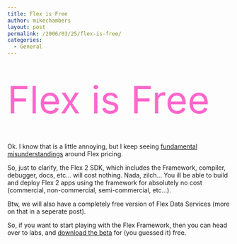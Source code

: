 ```yaml
---
title: Flex is Free
author: mikechambers
layout: post
permalink: /2006/03/25/flex-is-free/
categories:
  - General
---
```



&nbsp;

<div style="color:#FF66CC; font-size:64pt">
  <blink>Flex is Free</blink>
</div>

&nbsp;

Ok. I know that is a little annoying, but I keep seeing [fundamental misunderstandings][1] around Flex pricing.

So, just to clarify, the Flex 2 SDK, which includes the Framework, compiler, debugger, docs, etc&#8230; will cost nothing. Nada, zilch&#8230; You ill be able to build and deploy Flex 2 apps using the framework for absolutely no cost (commercial, non-commercial, semi-commercial, etc&#8230;).

Btw, we will also have a completely free version of Flex Data Services (more on that in a seperate post).

So, if you want to start playing with the Flex Framework, then you can head over to labs, and [download the beta][2] for (you guessed it) free.

 [1]: http://www.sitepoint.com/blogs/2006/03/24/flex-2-is-not-all-or-nothing/
 [2]: http://labs.macromedia.com